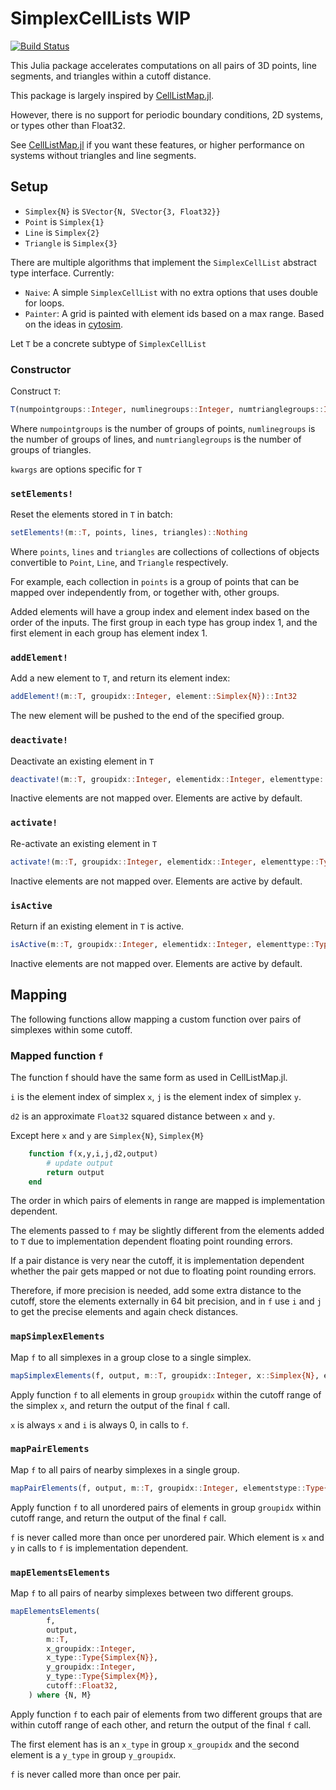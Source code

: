 # SimplexCellLists WIP

[![Build Status](https://github.com/medyan-dev/SimplexCellLists.jl/actions/workflows/CI.yml/badge.svg?branch=main)](https://github.com/medyan-dev/SimplexCellLists.jl/actions/workflows/CI.yml?query=branch%3Amain)

This Julia package accelerates computations on all pairs of 3D points, line segments, and triangles within a cutoff distance.

This package is largely inspired by [CellListMap.jl](https://github.com/m3g/CellListMap.jl).

However, there is no support for periodic boundary conditions, 2D systems, or types other than Float32.

See [CellListMap.jl](https://github.com/m3g/CellListMap.jl) if you want these features, or higher performance on systems without triangles and line segments.


## Setup

- `Simplex{N}` is `SVector{N, SVector{3, Float32}}`
- `Point` is `Simplex{1}`
- `Line` is `Simplex{2}`
- `Triangle` is `Simplex{3}`

There are multiple algorithms that implement the `SimplexCellList` abstract type interface.
Currently:
- `Naive`: A simple `SimplexCellList` with no extra options that uses double for loops.
- `Painter`: A grid is painted with element ids based on a max range. Based on the ideas in [cytosim](https://gitlab.com/f-nedelec/cytosim/-/blob/af739d2ff768628e4737d3a75457676e1a7f4287/src/sim/fiber_grid.h).

Let `T` be a concrete subtype of `SimplexCellList`

### Constructor
Construct `T`:

```julia
T(numpointgroups::Integer, numlinegroups::Integer, numtrianglegroups::Integer; kwargs...)::T
```

Where `numpointgroups` is the number of groups of points, `numlinegroups` is the number of groups of lines,
and `numtrianglegroups` is the number of groups of triangles.

`kwargs` are options specific for `T`

### `setElements!`
Reset the elements stored in `T` in batch:

```julia
setElements!(m::T, points, lines, triangles)::Nothing
```

Where `points`, `lines` and `triangles` are collections of collections of objects convertible to 
`Point`, `Line`, and `Triangle` respectively.

For example, each collection in `points` is a group of points that can be mapped over independently from, or together with, other groups.

Added elements will have a group index and element index based on the order of the inputs.
The first group in each type has group index 1, and the first element in each group has element index 1.

### `addElement!`
Add a new element to `T`, and return its element index:

```julia
addElement!(m::T, groupidx::Integer, element::Simplex{N})::Int32
```
The new element will be pushed to the end of the specified group.

### `deactivate!`
Deactivate an existing element in `T`

```julia
deactivate!(m::T, groupidx::Integer, elementidx::Integer, elementtype::Type{Simplex{N}})::Nothing
```
Inactive elements are not mapped over. Elements are active by default.

### `activate!`
Re-activate an existing element in `T`

```julia
activate!(m::T, groupidx::Integer, elementidx::Integer, elementtype::Type{Simplex{N}})::Nothing
```
Inactive elements are not mapped over. Elements are active by default.

### `isActive`
Return if an existing element in `T` is active.

```julia
isActive(m::T, groupidx::Integer, elementidx::Integer, elementtype::Type{Simplex{N}})::Bool
```
Inactive elements are not mapped over. Elements are active by default.

## Mapping

The following functions allow mapping a custom function over pairs of simplexes within some cutoff.

### Mapped function `f`

The function f should have the same form as used in CellListMap.jl.

`i` is the element index of simplex `x`, `j` is the element index of simplex `y`. 

`d2` is an approximate `Float32` squared distance between `x` and `y`.

Except here `x` and `y` are `Simplex{N}`, `Simplex{M}`

```julia
    function f(x,y,i,j,d2,output)
        # update output
        return output
    end
```

The order in which pairs of elements in range are mapped is implementation dependent.

The elements passed to `f` may be slightly different from the elements added to `T` due to implementation dependent floating point rounding errors.

If a pair distance is very near the cutoff, it is implementation dependent whether the pair gets mapped or not due to floating point rounding errors.

Therefore, if more precision is needed, add some extra distance to the cutoff, store the elements externally in 64 bit precision, and in `f` use `i` and `j` to get the precise elements and again check distances.

### `mapSimplexElements`

Map `f` to all simplexes in a group close to a single simplex.

```julia
mapSimplexElements(f, output, m::T, groupidx::Integer, x::Simplex{N}, elementstype::Type{Simplex{M}}, cutoff::Float32) where {N, M}
```

Apply function `f` to all elements in group `groupidx` within the cutoff range of the simplex `x`, and
return the output of the final `f` call.

`x` is always `x` and `i` is always 0, in calls to `f`.

### `mapPairElements`

Map `f` to all pairs of nearby simplexes in a single group.

```julia
mapPairElements(f, output, m::T, groupidx::Integer, elementstype::Type{Simplex{N}}, cutoff::Float32) where {N}
```
Apply function `f` to all unordered pairs of elements in group `groupidx` within cutoff range, and return the output of the final `f` call.

`f` is never called more than once per unordered pair. Which element is `x` and `y` in calls to `f` is implementation dependent.


### `mapElementsElements`

Map `f` to all pairs of nearby simplexes between two different groups.

```julia
mapElementsElements(
        f, 
        output, 
        m::T, 
        x_groupidx::Integer, 
        x_type::Type{Simplex{N}}, 
        y_groupidx::Integer, 
        y_type::Type{Simplex{M}}, 
        cutoff::Float32,
    ) where {N, M}
```
Apply function `f` to each pair of elements from two different groups that are within cutoff range of each other, and return the output of the final `f` call.

The first element has is an `x_type` in group `x_groupidx` and the second element is a `y_type` in group `y_groupidx`.

`f` is never called more than once per pair.
